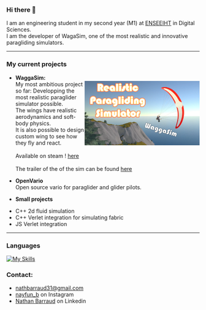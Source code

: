 ### Hi there 👋

I am an engineering student in my second year (M1) at [ENSEEIHT](https://www.enseeiht.fr) in Digital Sciences.<br />
I am the developer of WagaSim, one of the most realistic and innovative paragliding simulators.

---
### My current projects

* 	**WaggaSim:**<br />
[<img src="/Thumbnail4.png" align="right" width="300">](https://youtu.be/IcreMfQV42Y)
My most ambitious project so far: Developping the most realistic paraglider simulator possible.<br />
The wings have realistic aerodynamics and soft-body physics.<br />
It is also possible to design custom wing to see how they fly and react.<br /><br />
Available on steam ! [here](https://store.steampowered.com/app/3058640/WaggaSim/?l=french)<br /><br />
The trailer of the of the sim can be found [here](https://youtu.be/IcreMfQV42Y)<br />


* **OpenVario**<br />
Open source vario for paraglider and glider pilots.

* **Small projects**<br />
- C++ 2d fluid simulation<br />
- C++ Verlet integration for simulating fabric<br />
- JS Verlet integration
---
### Languages
[![My Skills](https://skillicons.dev/icons?i=cs,unity,matlab,cpp,c,python,java,js)](https://github.com/Nayfun-bar)

### Contact:
- [nathbarraud31@gmail.com](mailto:nathbarraud31@gmail.com?subject=[GitHub])
- [nayfun_b](https://www.instagram.com/nayfun_b) on Instagram
- [Nathan Barraud](https://www.linkedin.com/in/nathan-barraud/) on Linkedin
